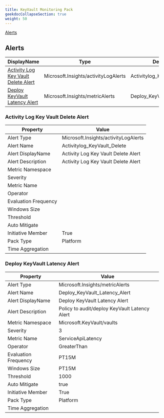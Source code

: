 ```yaml
---
title: KeyVault Monitoring Pack
geekdocCollapseSection: true
weight: 50
---
```

[Alerts](#alerts)

## Alerts

|DisplayName|Type|Description|
|---|---|---|
|[Activity Log Key Vault Delete Alert](#activity-log-key-vault-delete-alert)|Microsoft.Insights/activityLogAlerts|Activitylog_KeyVault_Delete|
|[Deploy KeyVault Latency Alert](#deploy-keyvault-latency-alert)|Microsoft.Insights/metricAlerts|Deploy_KeyVault_Latency_Alert|

### Activity Log Key Vault Delete Alert

|Property | Value |
|---|---|
|Alert Type                    | Microsoft.Insights/activityLogAlerts |
|Alert Name                    |Activitylog_KeyVault_Delete|
|Alert DisplayName             |Activity Log Key Vault Delete Alert|
|Alert Description             |Activity Log Key Vault Delete Alert|
|Metric Namespace             ||
|Severity                    ||
|Metric Name                  ||
|Operator                     ||
|Evaluation Frequency       ||
|Windows Size                ||
|Threshold                 ||
|Auto Mitigate              ||
|Initiative Member             |True|
|Pack Type                     |Platform|
|Time Aggregation              ||

### Deploy KeyVault Latency Alert

|Property | Value |
|---|---|
|Alert Type                    | Microsoft.Insights/metricAlerts |
|Alert Name                    |Deploy_KeyVault_Latency_Alert|
|Alert DisplayName             |Deploy KeyVault Latency Alert|
|Alert Description             |Policy to audit/deploy KeyVault Latency Alert|
|Metric Namespace             |Microsoft.KeyVault/vaults|
|Severity                    |3|
|Metric Name                  |ServiceApiLatency|
|Operator                     |GreaterThan|
|Evaluation Frequency       |PT15M|
|Windows Size                |PT15M|
|Threshold                 |1000|
|Auto Mitigate              |true|
|Initiative Member             |True|
|Pack Type                     |Platform|
|Time Aggregation              ||
